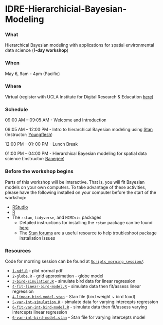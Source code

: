 # IDRE-Hierarchicial-Bayesian-Modeling

### What

Hierarchical Bayesian modeling with applications for spatial environmental data science (**1-day workshop**)


### When

May 6, 9am - 4pm (Pacific)

### Where

Virtual (register with UCLA Institute for Digital Research & Education [here](https://ucla.zoom.us/meeting/register/tJEsduqhqjktG9R4_YV0gj_IjFpK3Ae5H9Wm))


### Schedule

09:00 AM – 09:05 AM - Welcome and Introduction

09:05 AM – 12:00 PM - Intro to hierarchical Bayesian modeling using [Stan](https://mc-stan.org/) (Instructor: [Youngflesh](https://www.caseyyoungflesh.com/))

12:00 PM – 01: 00 PM - Lunch Break

01:00 PM – 04:00 PM - Hierarchical Bayesian modeling for spatial data science (Instructor: [Banerjee](http://sudipto.bol.ucla.edu/))


### Before the workshop begins

Parts of this workshop will be interactive. That is, you will fit Bayesian models on your own computers. To take advantage of these activities, please have the following installed on your computer before the start of the workshop:

* [RStudio](https://www.rstudio.com/)
* [R](https://www.r-project.org/)
* The `rstan`, `tidyverse`, and `MCMCvis` packages
  * Detailed instructions for installing the `rstan` package can be found [here](https://github.com/stan-dev/rstan/wiki/RStan-Getting-Started)
  * The [Stan forums](https://discourse.mc-stan.org) are a useful resource to help troubleshoot package installation issues


### Resources

Code for morning session can be found at [`Scripts_morning_session/`](Scripts_morning_session/):

* [`1-pdf.R`](Scripts_morning_session/1-pdf.R) - plot normal pdf
* [`2-globe.R`](Scripts_morning_session/2-globe.R) - grid approximation - globe model
* [`3-bird-simulation.R`](Scripts_morning_session/3-bird-simulation.R) - simulate bird data for linear regression
* [`4-fit-linear-bird-model.R`](Scripts_morning_session/4-fit-linear-bird-model.R) - simulate data then fit/assess linear regression
* [`4-linear-bird-model.stan`](Scripts_morning_session/4-linear-bird-model.stan) - Stan file (bird weight ~ bird food)
* [`5-var-int-simulation.R`](Scripts_morning_session/5-var-int-simulation.R) - simulate data for varying intercepts regression
* [`6-fit-var-int-bird-model.R`](Scripts_morning_session/6-fit-var-int-bird-model.R) - simulate data then fit/assess varying intercepts linear regression
* [`6-var-int-bird-model.stan`](Scripts_morning_session/6-var-int-bird-model.stan) - Stan file for varying intercepts model

